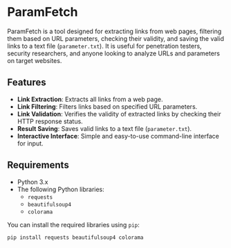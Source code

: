 # ParamFetch

ParamFetch is a tool designed for extracting links from web pages, filtering them based on URL parameters, checking their validity, and saving the valid links to a text file (`parameter.txt`). It is useful for penetration testers, security researchers, and anyone looking to analyze URLs and parameters on target websites.

## Features

- **Link Extraction**: Extracts all links from a web page.
- **Link Filtering**: Filters links based on specified URL parameters.
- **Link Validation**: Verifies the validity of extracted links by checking their HTTP response status.
- **Result Saving**: Saves valid links to a text file (`parameter.txt`).
- **Interactive Interface**: Simple and easy-to-use command-line interface for input.

## Requirements

- Python 3.x
- The following Python libraries:
  - `requests`
  - `beautifulsoup4`
  - `colorama`

You can install the required libraries using `pip`:

```bash
pip install requests beautifulsoup4 colorama
